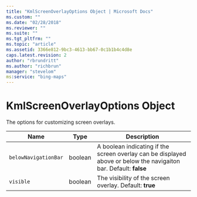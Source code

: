 ```yaml
---
title: "KmlScreenOverlayOptions Object | Microsoft Docs"
ms.custom: ""
ms.date: "02/28/2018"
ms.reviewer: ""
ms.suite: ""
ms.tgt_pltfrm: ""
ms.topic: "article"
ms.assetid: 3366e812-9bc3-4613-bb67-0c1b1b4c4d8e
caps.latest.revision: 2
author: "rbrundritt"
ms.author: "richbrun"
manager: "stevelom"
ms:service: "bing-maps"
---
```

# KmlScreenOverlayOptions Object
The options for customizing screen overlays.

| Name               | Type    | Description                                                                                                       |
|--------------------|---------|-------------------------------------------------------------------------------------------------------------------|
| `belowNavigationBar` | boolean | A boolean indicating if the screen overlay can be displayed above or below the navigaiton bar. Default: **false** |
| `visible`            | boolean | The visibility of the screen overlay. Default: **true**                                                           |
